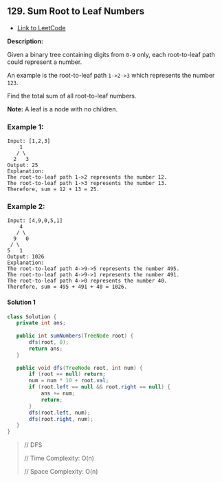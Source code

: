## 129. Sum Root to Leaf Numbers

- [Link to LeetCode](https://leetcode.com/problems/sum-root-to-leaf-numbers/)

**Description:**



Given a binary tree containing digits from `0-9` only, each root-to-leaf path could represent a number.

An example is the root-to-leaf path `1->2->3` which represents the number `123`.

Find the total sum of all root-to-leaf numbers.

**Note:** A leaf is a node with no children.



<!-- tabs:start -->

### **Example 1:**

```
Input: [1,2,3]
    1
   / \
  2   3
Output: 25
Explanation:
The root-to-leaf path 1->2 represents the number 12.
The root-to-leaf path 1->3 represents the number 13.
Therefore, sum = 12 + 13 = 25.
```

### **Example 2:**

```
Input: [4,9,0,5,1]
    4
   / \
  9   0
 / \
5   1
Output: 1026
Explanation:
The root-to-leaf path 4->9->5 represents the number 495.
The root-to-leaf path 4->9->1 represents the number 491.
The root-to-leaf path 4->0 represents the number 40.
Therefore, sum = 495 + 491 + 40 = 1026.
```

<!-- tabs:end -->







<!-- tabs:start -->

#### **Solution 1**



```java
class Solution {
   private int ans;
  
   public int sumNumbers(TreeNode root) {
       dfs(root, 0);
       return ans;
   }
  
   public void dfs(TreeNode root, int num) {
       if (root == null) return;
       num = num * 10 + root.val;
       if (root.left == null && root.right == null) {
           ans += num;
           return;
       }
       dfs(root.left, num);
       dfs(root.right, num);
   }
}
```



> // DFS
>
> // Time Complexity: O(n)
>
> // Space Complexity: O(n)



<!-- tabs:end -->



